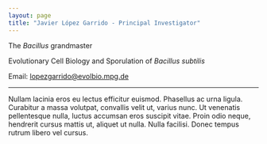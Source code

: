 ```yaml
---
layout: page
title: "Javier López Garrido - Principal Investigator"
---
```


The _Bacillus_ grandmaster

Evolutionary Cell Biology and Sporulation of _Bacillus subtilis_

Email: lopezgarrido@evolbio.mpg.de

---

Nullam lacinia eros eu lectus efficitur euismod. Phasellus ac urna ligula. Curabitur a massa volutpat, convallis velit ut, varius nunc. Ut venenatis pellentesque nulla, luctus accumsan eros suscipit vitae. Proin odio neque, hendrerit cursus mattis ut, aliquet ut nulla. Nulla facilisi. Donec tempus rutrum libero vel cursus.
